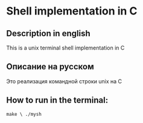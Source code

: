 # Shell implementation in C

## Description in english
This is a unix terminal shell implementation in C

## Описание на русском 
Это реализация командной строки unix на C

## How to run in the terminal:
``
make \
./mysh
``
